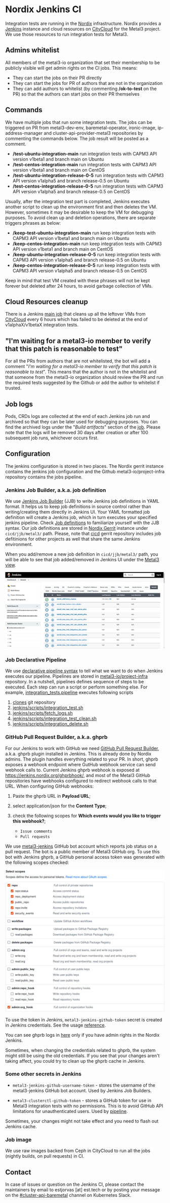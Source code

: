 # Nordix Jenkins CI

Integration tests are running in the [Nordix](https://www.nordix.org)
infrastructure. Nordix provides a
[Jenkins](https://jenkins.nordix.org/view/Metal3/) instance and cloud resources
on [CityCloud](https://www.citycloud.com/) for the Metal3 project. We use those
resources to run integration tests for Metal3.

## Admins whitelist

All members of the metal3-io organization that set their membership to be
publicly visible will get admin rights on the CI jobs. This means:

* They can start the jobs on their PR directly
* They can start the jobs for PR of authors that are not in the organization
* They can add authors to whitelist (by commenting **/ok-to-test** on the PR) so that
   the authors can start jobs on their PR themselves

## Commands

We have multiple jobs that run some integration tests. The jobs can be
triggered on PR from metal3-dev-env, baremetal-operator, ironic-image, ip-address-manager
and cluster-api-provider-metal3 repositories by commenting the commands below.
The job result will be posted as a comment.

* **/test-ubuntu-integration-main** run integration tests with CAPM3 API version v1beta1 and branch main on Ubuntu
* **/test-centos-integration-main** run integration tests with CAPM3 API version v1beta1 and branch main on CentOS
* **/test-ubuntu-integration-release-0-5** run integration tests with CAPM3 API version v1alpha5 and branch release-0.5 on Ubuntu
* **/test-centos-integration-release-0-5** run integration tests with CAPM3 API version v1alpha5 and branch release-0.5 on CentOS

Usually, after the integration test part is completed, Jenkins executes another
script to clean up the environment first and then deletes the VM. However, sometimes
it may be desirable to keep the VM for debugging purposes. To avoid clean up
and deletion operations, there are separate triggers phrases as below:

* **/keep-test-ubuntu-integration-main** run keep integration tests with CAPM3 API version v1beta1 and branch main on Ubuntu
* **/keep-centos-integration-main** run keep integration tests with CAPM3 API version v1beta1 and branch main on CentOS
* **/keep-ubuntu-integration-release-0-5** run keep integration tests with CAPM3 API version v1alpha5 and branch release-0.5 on Ubuntu
* **/keep-centos-integration-release-0-5** run keep integration tests with CAPM3 API version v1alpha5 and branch release-0.5 on CentOS

Keep in mind that test VM created with these phrases will not be kept forever
but deleted after 24 hours, to avoid garbage collection of VMs.

## Cloud Resources cleanup

There is a Jenkins [main job](https://jenkins.nordix.org/view/Metal3/job/metal3_main_integration_tests_cleanup/)
that cleans up all the leftover VMs from
[CityCloud](https://www.citycloud.com/) every 6 hours which has failed to be
deleted at the end of v1alphaX/v1betaX integration tests.

## "I'm waiting for a metal3-io member to verify that this patch is reasonable to test"

For all the PRs from authors that are not whitelisted, the bot will add a
comment "*I'm waiting for a metal3-io member to verify that this patch is reasonable to test*".
This means that the author is not in the whitelist and that someone from the metal3-io organization should
review the PR and run the required tests suggested by the Github or add the author to
whitelist if trusted.

## Job logs

Pods, CRDs logs are collected at the end of each Jenkins job run and
archived so that they can be later used for debugging purposes. You can
find the archived logs under the  "*Build artifacts*" section of the
[job](https://jenkins.nordix.org/view/Metal3/job/metal3_bmo_main_integration_test_ubuntu/).
Please note that the logs will be removed 30 days after creation or after 100 subsequent job runs,
whichever occurs first.

## Configuration

The jenkins configuration is stored in two places. The Nordix gerrit instance
contains the jenkins job configuration and the Github metal3-io/project-infra
repository contains the jobs pipeline.

### Jenkins Job Builder, a.k.a. job definition

We use [Jenkins Job Builder](https://docs.openstack.org/infra/jenkins-job-builder/index.html) (JJB) to
write Jenkins job definitions in YAML format. It helps us to keep job definitions in source control
rather than writing/creating them directly in Jenkins UI. Your YAML formatted job definition
will create a Jenkins job, which in turn executes your specified jenkins pipeline.
Check [Job definitions](https://docs.openstack.org/infra/jenkins-job-builder/definition.html) to
familiarize yourself with the JJB syntax. Our job definitions are stored in [Nordix Gerrit](https://gerrit.nordix.org/admin/repos/infra/cicd)
instance under `cicd/jjb/metal3/` path. Please, note that [cicd](https://gerrit.nordix.org/admin/repos/infra/cicd)
gerrit repository includes job defitinions for other projects as well that share the same Jenkins environment.

When you add/remove a new job definition in `cicd/jjb/metal3/` path, you will be able to see that job
added/removed in Jenkins UI under the [Metal3 view](https://jenkins.nordix.org/view/Metal3/).

![webhook](images/jenkins_metal3_view.png)

### Job Declarative Pipeline

We use [declarative pipeline syntax](https://www.jenkins.io/doc/book/pipeline/syntax/) to tell what we want to do
when Jenkins executes our pipeline. Pipelines are stored in [metal3-io/project-infra](https://github.com/metal3-io/project-infra/tree/main/jenkins/jobs) repository.
In a nutshell, pipelines defines sequence of steps to be executed. Each step can run a script or perform something else. For example, [integration_tests.pipeline](https://github.com/metal3-io/project-infra/blob/main/jenkins/jobs/integration_tests.pipeline) executes following scripts

1. [clones](https://github.com/metal3-io/project-infra/blob/0a6cc3f9f8592914a316c27ea2411ccb48aba7c3/jenkins/jobs/integration_tests.pipeline#L65) git repository
2. [jenkins/scripts/integration_test.sh](https://github.com/metal3-io/project-infra/blob/main/jenkins/scripts/integration_test.sh)
3. [jenkins/scripts/fetch_logs.sh](https://github.com/metal3-io/project-infra/blob/main/jenkins/scripts/fetch_logs.sh)
4. [jenkins/scripts/integration_test_clean.sh](https://github.com/metal3-io/project-infra/blob/main/jenkins/scripts/integration_test_clean.sh)
5. [jenkins/scripts/integration_delete.sh](https://github.com/metal3-io/project-infra/blob/main/jenkins/scripts/integration_delete.sh)

### GitHub Pull Request Builder, a.k.a. ghprb

For our Jenkins to work with GitHub we need [GitHub Pull Request Builder](https://plugins.jenkins.io/ghprb/), a.k.a. ghprb plugin installed in Jenkins. This is already done by Nordix admins. The plugin handles everything related to your PR. In short, ghprb exposes a webhook endpoint where GutHub webhook service can send webhook calls to. Current Jenkins ghprb webhook is exposed at <https://jenkins.nordix.org/ghprbhook/>, and most of the Metal3 GitHub repositories have webhooks configured to redirect webhook calls to that URL.
When configuring GitHub webhooks:

1. Paste the ghprb URL in **Payload URL**;

1. select application/json for the **Content Type**;

1. check the following scopes for **Which events would you like to trigger this webhook?**;

   - `Issue comments`
   - `Pull requests`

We use [metal3-jenkins](https://github.com/metal3-jenkins) GitHub bot account which reports
job status on a pull request. The bot is a public member of Metal3 GitHub org. To use this bot
with Jenkins ghprb, a GitHub personal access token was generated with the following scopes checked:

![token-scopes](../prow/images/token-scopes.png)

To use the token in Jenkins, `metal3-jenkins-github-token` secret is created in Jenkins credentials.
See the usage [reference](https://github.com/metal3-io/project-infra/blob/12660dd59d368c86e471007d86ca781cf2539ec9/jenkins/jobs/integration_tests.pipeline#L3).

You can see ghprb logs in [here](https://jenkins.nordix.org/log/GHPRB/) only if you have admin rights in the Nordix Jenkins.

Sometimes, when changing the credentials related to ghprb, the system might still be using the old credentials. If you see that your changes aren't
taking affect, you could try to clean up the ghprb cache in Jenkins.

### Some other secrets in Jenkins

- `metal3-jenkins-github-username-token` - stores the username of the metal3-jenkins GitHub bot account.
   Used by Jenkins Job Builders.

- `metal3-clusterctl-github-token` - stores a GitHub token for use in Metal3
   integration tests with no permissions. This is to avoid GitHub API limitations for unauthenticated
   users. Used by [pipeline](https://github.com/metal3-io/project-infra/blob/12660dd59d368c86e471007d86ca781cf2539ec9/jenkins/jobs/integration_tests.pipeline#L88).

Sometimes, your changes might not take effect and you need to flash out Jenkins cache.

### Job image

We use raw images backed from Ceph in CityCloud to run all the jobs (nightly builds, on pull requests) in CI.

## Contact

In case of issues or question on the Jenkins CI, please contact the maintainers
by email to estjorvas [at] est.tech or by posting your message on the
[\#cluster-api-baremetal](https://kubernetes.slack.com/messages/CHD49TLE7) channel on Kubernetes Slack.
